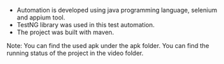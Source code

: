 - Automation is developed using java programming language, selenium and appium tool.
- TestNG library was used in this test automation.
- The project was built with maven.


Note: You can find the used apk under the apk folder. You can find the running status of the project in the video folder.



